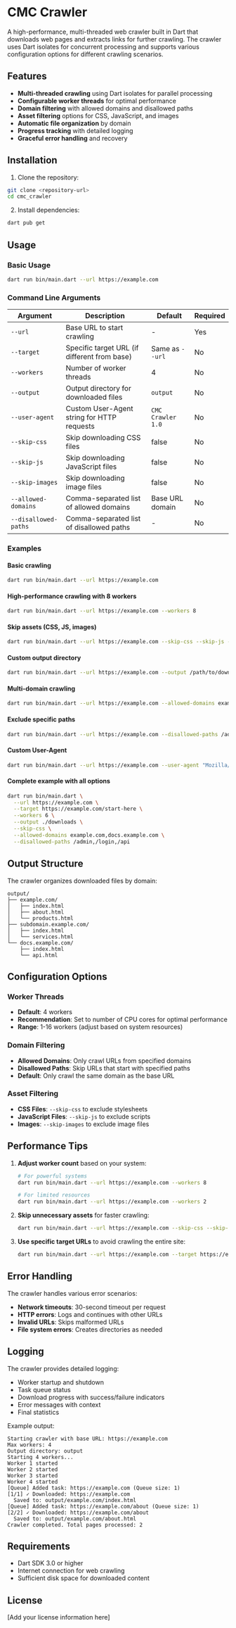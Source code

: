 # CMC Crawler

A high-performance, multi-threaded web crawler built in Dart that downloads web pages and extracts links for further crawling. The crawler uses Dart isolates for concurrent processing and supports various configuration options for different crawling scenarios.

## Features

- **Multi-threaded crawling** using Dart isolates for parallel processing
- **Configurable worker threads** for optimal performance
- **Domain filtering** with allowed domains and disallowed paths
- **Asset filtering** options for CSS, JavaScript, and images
- **Automatic file organization** by domain
- **Progress tracking** with detailed logging
- **Graceful error handling** and recovery

## Installation

1. Clone the repository:
```bash
git clone <repository-url>
cd cmc_crawler
```

2. Install dependencies:
```bash
dart pub get
```

## Usage

### Basic Usage

```bash
dart run bin/main.dart --url https://example.com
```

### Command Line Arguments

| Argument | Description | Default | Required |
|----------|-------------|---------|----------|
| `--url` | Base URL to start crawling | - | Yes |
| `--target` | Specific target URL (if different from base) | Same as `--url` | No |
| `--workers` | Number of worker threads | 4 | No |
| `--output` | Output directory for downloaded files | `output` | No |
| `--user-agent` | Custom User-Agent string for HTTP requests | `CMC Crawler 1.0` | No |
| `--skip-css` | Skip downloading CSS files | false | No |
| `--skip-js` | Skip downloading JavaScript files | false | No |
| `--skip-images` | Skip downloading image files | false | No |
| `--allowed-domains` | Comma-separated list of allowed domains | Base URL domain | No |
| `--disallowed-paths` | Comma-separated list of disallowed paths | - | No |

### Examples

#### Basic crawling
```bash
dart run bin/main.dart --url https://example.com
```

#### High-performance crawling with 8 workers
```bash
dart run bin/main.dart --url https://example.com --workers 8
```

#### Skip assets (CSS, JS, images)
```bash
dart run bin/main.dart --url https://example.com --skip-css --skip-js --skip-images
```

#### Custom output directory
```bash
dart run bin/main.dart --url https://example.com --output /path/to/downloads
```

#### Multi-domain crawling
```bash
dart run bin/main.dart --url https://example.com --allowed-domains example.com,subdomain.example.com,partner.com
```

#### Exclude specific paths
```bash
dart run bin/main.dart --url https://example.com --disallowed-paths /admin,/private,/api
```

#### Custom User-Agent
```bash
dart run bin/main.dart --url https://example.com --user-agent "Mozilla/5.0 (Custom Bot/2.0)"
```

#### Complete example with all options
```bash
dart run bin/main.dart \
  --url https://example.com \
  --target https://example.com/start-here \
  --workers 6 \
  --output ./downloads \
  --skip-css \
  --allowed-domains example.com,docs.example.com \
  --disallowed-paths /admin,/login,/api
```

## Output Structure

The crawler organizes downloaded files by domain:

```
output/
├── example.com/
│   ├── index.html
│   ├── about.html
│   └── products.html
├── subdomain.example.com/
│   ├── index.html
│   └── services.html
└── docs.example.com/
    ├── index.html
    └── api.html
```

## Configuration Options

### Worker Threads
- **Default**: 4 workers
- **Recommendation**: Set to number of CPU cores for optimal performance
- **Range**: 1-16 workers (adjust based on system resources)

### Domain Filtering
- **Allowed Domains**: Only crawl URLs from specified domains
- **Disallowed Paths**: Skip URLs that start with specified paths
- **Default**: Only crawl the same domain as the base URL

### Asset Filtering
- **CSS Files**: `--skip-css` to exclude stylesheets
- **JavaScript Files**: `--skip-js` to exclude scripts
- **Images**: `--skip-images` to exclude image files

## Performance Tips

1. **Adjust worker count** based on your system:
   ```bash
   # For powerful systems
   dart run bin/main.dart --url https://example.com --workers 8
   
   # For limited resources
   dart run bin/main.dart --url https://example.com --workers 2
   ```

2. **Skip unnecessary assets** for faster crawling:
   ```bash
   dart run bin/main.dart --url https://example.com --skip-css --skip-js --skip-images
   ```

3. **Use specific target URLs** to avoid crawling the entire site:
   ```bash
   dart run bin/main.dart --url https://example.com --target https://example.com/documentation
   ```

## Error Handling

The crawler handles various error scenarios:
- **Network timeouts**: 30-second timeout per request
- **HTTP errors**: Logs and continues with other URLs
- **Invalid URLs**: Skips malformed URLs
- **File system errors**: Creates directories as needed

## Logging

The crawler provides detailed logging:
- Worker startup and shutdown
- Task queue status
- Download progress with success/failure indicators
- Error messages with context
- Final statistics

Example output:
```
Starting crawler with base URL: https://example.com
Max workers: 4
Output directory: output
Starting 4 workers...
Worker 1 started
Worker 2 started
Worker 3 started
Worker 4 started
[Queue] Added task: https://example.com (Queue size: 1)
[1/1] ✓ Downloaded: https://example.com
  Saved to: output/example.com/index.html
[Queue] Added task: https://example.com/about (Queue size: 1)
[2/2] ✓ Downloaded: https://example.com/about
  Saved to: output/example.com/about.html
Crawler completed. Total pages processed: 2
```

## Requirements

- Dart SDK 3.0 or higher
- Internet connection for web crawling
- Sufficient disk space for downloaded content

## License

[Add your license information here]